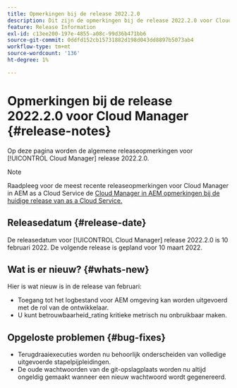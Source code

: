 ```yaml
---
title: Opmerkingen bij de release 2022.2.0
description: Dit zijn de opmerkingen bij de release 2022.2.0 voor Cloud Manager.
feature: Release Information
exl-id: c13ee200-197e-4855-a08c-99d36b471bb6
source-git-commit: 0ddfd152cb15731882d198d043dd8897b5073ab4
workflow-type: tm+mt
source-wordcount: '136'
ht-degree: 1%

---
```


# Opmerkingen bij de release 2022.2.0 voor Cloud Manager {#release-notes}

Op deze pagina worden de algemene releaseopmerkingen voor [!UICONTROL Cloud Manager] release 2022.2.0.

>[!NOTE]
>
>Raadpleeg voor de meest recente releaseopmerkingen voor Cloud Manager in AEM as a Cloud Service de [Cloud Manager in AEM opmerkingen bij de huidige release van as a Cloud Service.](https://experienceleague.adobe.com/docs/experience-manager-cloud-service/content/implementing/using-cloud-manager/release-notes-cloud-manager/release-notes-cm-current.html)

## Releasedatum {#release-date}

De releasedatum voor [!UICONTROL Cloud Manager] release 2022.2.0 is 10 februari 2022. De volgende release is gepland voor 10 maart 2022.

## Wat is er nieuw? {#whats-new}

Hier is wat nieuw is in de release van februari:

* Toegang tot het logbestand voor AEM omgeving kan worden uitgevoerd met de rol van de ontwikkelaar.
* U kunt betrouwbaarheid_rating kritieke metrisch nu onbruikbaar maken.

## Opgeloste problemen {#bug-fixes}

* Terugdraaiexecuties worden nu behoorlijk onderscheiden van volledige uitgevoerde stapelpijpleidingen.
* De oude wachtwoorden van de git-opslagplaats worden nu altijd ongeldig gemaakt wanneer een nieuw wachtwoord wordt gegenereerd.

